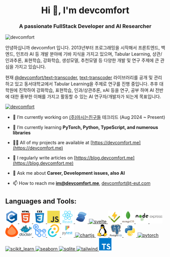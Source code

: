 <h1 align="center">Hi 👋, I'm devcomfort</h1>
<h3 align="center">A passionate FullStack Developer and AI Researcher</h3>

<p align="left"> <img src="https://komarev.com/ghpvc/?username=devcomfort&label=Profile%20views&color=0e75b6&style=flat" alt="devcomfort" /> </p>

<!-- TODO: 기술 블로그 완성 후 추가하기 -->

안녕하십니까 devcomfort 입니다. 2013년부터 프로그래밍을 시작해서 프론트엔드, 백엔드, 인프라 AI 등 개발 분야에 기바 지식을 가지고 있으며, Tabular Learning, 상관/인과추론, 표현학습, 강화학습, 생성모델, 추천모델 등 다양한 개발 및 연구 주제에 큰 관심을 가지고 있습니다.

현재 [@devcomfort/text-transcoder](https://github.com/devcomfort/devcomfort-text-transcoder), [text-transcoder](https://github.com/devcomfort/blob-to-url) 라이브러리를 공개 및 관리하고 있고 동서대학교에서 Tabular Learning을 주제로 연구를 진행 중입니다. 추후 대학원에 진학하여 강화학습, 표현학습, 인과/상관추론, xAI 등을 연구, 공부 하며 AI 전반에 대한 풍부한 이해를 가지고 활동할 수 있는 AI 연구자/개발자가 되는게 목표입니다.

<p align="left"> <a href="https://github.com/ryo-ma/github-profile-trophy"><img src="https://github-profile-trophy.vercel.app/?username=devcomfort&column=5" alt="devcomfort" /></a> </p>

- 🔭 I’m currently working on [(주)마시는친구들](https://litt.ly/teut) 테크리드 (Aug 2024 ~ Present)

- 🌱 I’m currently learning **PyTorch, Python, TypeScript, and numerous libraries**

- 👨‍💻 All of my projects are available at [https://devcomfort.me](https://devcomfort.me)

- 📝 I regularly write articles on [https://blog.devcomfort.me](https://blog.devcomfort.me)

- 💬 Ask me about **Career, Development issues, also AI**

- 📫 How to reach me **im@devcomfort.me**, devcomfort@t-eut.com

## Languages and Tools:

<p align="left">
    <a href="https://www.cprogramming.com/" target="_blank" rel="noreferrer">
        <img src="https://raw.githubusercontent.com/devicons/devicon/master/icons/c/c-original.svg" alt="c" width="40" height="40"/>
    </a>
    <a href="https://www.w3.org/html/" target="_blank" rel="noreferrer">
        <img src="https://raw.githubusercontent.com/devicons/devicon/master/icons/html5/html5-original-wordmark.svg" alt="html5" width="40" height="40"/>
    </a>
    <a href="https://www.w3schools.com/css/" target="_blank" rel="noreferrer">
        <img src="https://raw.githubusercontent.com/devicons/devicon/master/icons/css3/css3-original-wordmark.svg" alt="css3" width="40" height="40"/>
    </a>
    <a href="https://developer.mozilla.org/en-US/docs/Web/JavaScript" target="_blank" rel="noreferrer">
        <img src="https://raw.githubusercontent.com/devicons/devicon/master/icons/javascript/javascript-original.svg" alt="javascript" width="40" height="40"/>
    </a>
    <a href="https://reactjs.org/" target="_blank" rel="noreferrer">
        <img src="https://raw.githubusercontent.com/devicons/devicon/master/icons/react/react-original-wordmark.svg" alt="react" width="40" height="40"/>
    </a>
    <a href="https://solidjs.com/" target="_blank" rel="noreferrer">
        <img src="./icons/solidjs.png" alt="solid" width="40" height="40"/>
    </a>
    <a href="https://svelte.dev" target="_blank" rel="noreferrer">
        <img src="https://upload.wikimedia.org/wikipedia/commons/1/1b/Svelte_Logo.svg" alt="svelte" width="40" height="40"/>
    </a>
    <a href="https://vitest.dev/" target="_blank" rel="noreferrer">
        <img src="./icons/vitest.svg" alt="vitest" width="40" height="40"/>
    </a>
    <a href="https://www.mongodb.com/" target="_blank" rel="noreferrer">
        <img src="https://raw.githubusercontent.com/devicons/devicon/master/icons/mongodb/mongodb-original-wordmark.svg" alt="mongodb" width="40" height="40"/>
    </a>
    <a href="https://nodejs.org" target="_blank" rel="noreferrer">
        <img src="https://raw.githubusercontent.com/devicons/devicon/master/icons/nodejs/nodejs-original-wordmark.svg" alt="nodejs" width="40" height="40"/>
    </a>
    <a href="https://expressjs.com" target="_blank" rel="noreferrer">
        <img src="https://raw.githubusercontent.com/devicons/devicon/master/icons/express/express-original-wordmark.svg" alt="express" width="40" height="40"/>
    </a>
    <a href="https://hono.dev/" target="_blank" rel="noreferrer">
        <img src="./icons/hono-seeklogo.svg" alt="hono" width="40" height="40"/>
    </a>
    <a href="https://www.docker.com/" target="_blank" rel="noreferrer">
        <img src="https://raw.githubusercontent.com/devicons/devicon/master/icons/docker/docker-original-wordmark.svg" alt="docker" width="40" height="40"/>
    </a>
    <a href="https://github.com/features/actions" target="_blank" rel="noreferrer">
        <img src="./icons/github-actions.png" alt="github actions" width="40" height="40"/>
    </a>
    <a href="https://tauri.studio/" target="_blank" rel="noreferrer">
        <img src="./icons/tauri.svg" alt="tauri" width="40" height="40"/>
    </a>
    <a href="https://pytest.org/" target="_blank" rel="noreferrer">
        <img src="./icons/pytest.webp" alt="pytest" width="40" height="40"/>
    </a>
    <a href="https://www.chartjs.org" target="_blank" rel="noreferrer">
        <img src="https://www.chartjs.org/media/logo-title.svg" alt="chartjs" width="40" height="40"/>
    </a>
    <a href="https://www.linux.org/" target="_blank" rel="noreferrer">
        <img src="https://raw.githubusercontent.com/devicons/devicon/master/icons/linux/linux-original.svg" alt="linux" width="40" height="40"/>
    </a>
    <a href="https://www.postgresql.org" target="_blank" rel="noreferrer">
        <img src="https://raw.githubusercontent.com/devicons/devicon/master/icons/postgresql/postgresql-original-wordmark.svg" alt="postgresql" width="40" height="40"/>
    </a>
    <a href="https://www.python.org" target="_blank" rel="noreferrer">
        <img src="https://raw.githubusercontent.com/devicons/devicon/master/icons/python/python-original.svg" alt="python" width="40" height="40"/>
    </a>
    <a href="https://pytorch.org/" target="_blank" rel="noreferrer">
        <img src="https://www.vectorlogo.zone/logos/pytorch/pytorch-icon.svg" alt="pytorch" width="40" height="40"/>
    </a>
    <a href="https://scikit-learn.org/" target="_blank" rel="noreferrer">
        <img src="https://upload.wikimedia.org/wikipedia/commons/0/05/Scikit_learn_logo_small.svg" alt="scikit_learn" width="40" height="40"/>
    </a>
    <a href="https://seaborn.pydata.org/" target="_blank" rel="noreferrer">
        <img src="https://seaborn.pydata.org/_images/logo-mark-lightbg.svg" alt="seaborn" width="40" height="40"/>
    </a>
    <a href="https://www.sqlite.org/" target="_blank" rel="noreferrer">
        <img src="https://www.vectorlogo.zone/logos/sqlite/sqlite-icon.svg" alt="sqlite" width="40" height="40"/>
    </a>
    <a href="https://tailwindcss.com/" target="_blank" rel="noreferrer">
        <img src="https://www.vectorlogo.zone/logos/tailwindcss/tailwindcss-icon.svg" alt="tailwind" width="40" height="40"/>
    </a>
    <a href="https://www.typescriptlang.org/" target="_blank" rel="noreferrer">
        <img src="https://raw.githubusercontent.com/devicons/devicon/master/icons/typescript/typescript-original.svg" alt="typescript" width="40" height="40"/>
    </a>
</p>

